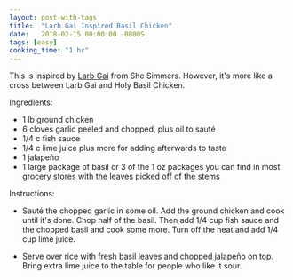 ```yaml
---
layout: post-with-tags
title:  "Larb Gai Inspired Basil Chicken"
date:   2018-02-15 00:00:00 -0800S
tags: [easy]
cooking_time: "1 hr"
---
```


This is inspired by [Larb Gai](http://shesimmers.com/2009/06/how-to-make-larb-gai-lahb-gai-laab-gai-larp-gai-laap-gai-lahb-gai-%E0%B8%A5%E0%B8%B2%E0%B8%9A%E0%B9%84%E0%B8%81%E0%B9%88.html) from She Simmers. However, it's more like a cross between Larb Gai and Holy Basil Chicken. 

Ingredients:

* 1 lb ground chicken 
* 6 cloves garlic peeled and chopped, plus oil to sauté
* 1/4 c fish sauce
* 1/4 c lime juice plus more for adding afterwards to taste
* 1 jalapeño
* 1 large package of basil or 3 of the 1 oz packages you can find in most grocery stores with the leaves picked off of the stems

Instructions:

* Sauté the chopped garlic in some oil. Add the ground chicken and cook until it's done. Chop half of the basil. Then add 1/4 cup fish sauce and the chopped basil and cook some more. Turn off the heat and add 1/4 cup lime juice. 

* Serve over rice with fresh basil leaves and chopped jalapeño on top. Bring extra lime juice to the table for people who like it sour. 
